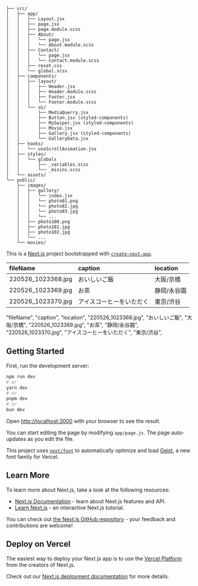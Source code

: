 
```
├── src/
│   ├── app/
│   │   ├── Layout.jsx
│   │   ├── page.jsx
│   │   ├── page.module.scss
│   │   ├── About/
│   │   │   └── page.jsx
│   │   │   └── About.module.scss
│   │   ├── Contact/
│   │   │   └── page.jsx
│   │   │   └── Contact.module.scss
│   │   ├── reset.css
│   │   └── global.scss
│   ├── components/
│   │   ├── layout/
│   │   │   ├── Header.jsx
│   │   │   ├── Header.module.scss
│   │   │   ├── Footer.jsx
│   │   │   └── Footer.module.scss
│   │   └── ui/
│   │       ├── MediaQuerry.jsx
│   │       ├── Button.jsx (styled-components)
│   │       ├── MySwiper.jsx (styled-components)
│   │       ├── Movie.jsx
│   │       ├── Gallery.jsx (styled-components)
│   │       └── GalleryData.jsx
│   ├── hooks/
│   │   └── useScrollAnimation.jsx
│   ├── styles/
│   │   └── globals
│   │       ├── _variables.scss
│   │       └── _mixins.scss
│   └── assets/
└── public/
    ├── images/
    │   ├── gallery/
    │   │   └── index.jsx
    │   │   └── photo01.png
    │   │   └── photo02.jpg
    │   │   └── photo03.jpg
    │   │   └── ...
    │   ├── photo100.png
    │   ├── photo101.jpg
    │   ├── photo102.jpg
    │   └── ...
    └── movies/       
```

This is a [Next.js](https://nextjs.org) project bootstrapped with [`create-next-app`](https://nextjs.org/docs/app/api-reference/cli/create-next-app).


|fileName|caption|location|
|:---|:----|:---|
|220526_1023368.jpg|おいしいご飯|大阪/京橋|
|220526_1023369.jpg|お茶|静岡/永谷園|
|220526_1023370.jpg|アイスコーヒーをいただく|東京/渋谷|


"fileName", "caption", "location",
"220526_1023368.jpg", "おいしいご飯", "大阪/京橋",
"220526_1023369.jpg", "お茶", "静岡/永谷園",
"220526_1023370.jpg", "アイスコーヒーをいただく", "東京/渋谷",


## Getting Started

First, run the development server:

```bash
npm run dev
# or
yarn dev
# or
pnpm dev
# or
bun dev
```

Open [http://localhost:3000](http://localhost:3000) with your browser to see the result.

You can start editing the page by modifying `app/page.js`. The page auto-updates as you edit the file.

This project uses [`next/font`](https://nextjs.org/docs/app/building-your-application/optimizing/fonts) to automatically optimize and load [Geist](https://vercel.com/font), a new font family for Vercel.

## Learn More

To learn more about Next.js, take a look at the following resources:

- [Next.js Documentation](https://nextjs.org/docs) - learn about Next.js features and API.
- [Learn Next.js](https://nextjs.org/learn) - an interactive Next.js tutorial.

You can check out [the Next.js GitHub repository](https://github.com/vercel/next.js) - your feedback and contributions are welcome!

## Deploy on Vercel

The easiest way to deploy your Next.js app is to use the [Vercel Platform](https://vercel.com/new?utm_medium=default-template&filter=next.js&utm_source=create-next-app&utm_campaign=create-next-app-readme) from the creators of Next.js.

Check out our [Next.js deployment documentation](https://nextjs.org/docs/app/building-your-application/deploying) for more details.
